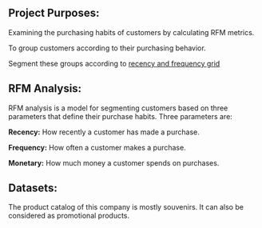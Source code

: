 ## Project Purposes:
Examining the purchasing habits of customers by calculating RFM metrics.

To group customers according to their purchasing behavior.

Segment these groups according to [recency and frequency grid](https://miro.medium.com/max/1234/0*JJBP4ToZiaw0HVPN.png)

## RFM Analysis:

RFM analysis is a model for segmenting customers based on three parameters that define their purchase habits. Three parameters are:

**Recency:** How recently a customer has made a purchase.

**Frequency:** How often a customer makes a purchase.

**Monetary:** How much money a customer spends on purchases.

## Datasets:
The product catalog of this company is mostly souvenirs. It can also be considered as promotional products.
